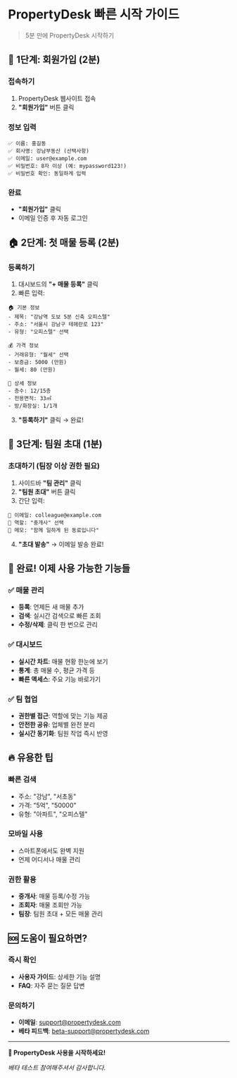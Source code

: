 # PropertyDesk 빠른 시작 가이드

> 5분 만에 PropertyDesk 시작하기

## 🚀 1단계: 회원가입 (2분)

### 접속하기
1. PropertyDesk 웹사이트 접속
2. **"회원가입"** 버튼 클릭

### 정보 입력
```
✅ 이름: 홍길동
✅ 회사명: 강남부동산 (선택사항)
✅ 이메일: user@example.com
✅ 비밀번호: 8자 이상 (예: mypassword123!)
✅ 비밀번호 확인: 동일하게 입력
```

### 완료
- **"회원가입"** 클릭
- 이메일 인증 후 자동 로그인

## 🏠 2단계: 첫 매물 등록 (2분)

### 등록하기
1. 대시보드의 **"+ 매물 등록"** 클릭
2. 빠른 입력:

```
🏠 기본 정보
- 제목: "강남역 도보 5분 신축 오피스텔"
- 주소: "서울시 강남구 테헤란로 123"
- 유형: "오피스텔" 선택

💰 가격 정보  
- 거래유형: "월세" 선택
- 보증금: 5000 (만원)
- 월세: 80 (만원)

📏 상세 정보
- 층수: 12/15층
- 전용면적: 33㎡
- 방/화장실: 1/1개
```

3. **"등록하기"** 클릭 → 완료!

## 👥 3단계: 팀원 초대 (1분)

### 초대하기 (팀장 이상 권한 필요)
1. 사이드바 **"팀 관리"** 클릭
2. **"팀원 초대"** 버튼 클릭
3. 간단 입력:

```
📧 이메일: colleague@example.com
👤 역할: "중개사" 선택
📝 메모: "함께 일하게 된 동료입니다"
```

4. **"초대 발송"** → 이메일 발송 완료!

## 🎯 완료! 이제 사용 가능한 기능들

### ✅ 매물 관리
- **등록**: 언제든 새 매물 추가
- **검색**: 실시간 검색으로 빠른 조회
- **수정/삭제**: 클릭 한 번으로 관리

### ✅ 대시보드
- **실시간 차트**: 매물 현황 한눈에 보기
- **통계**: 총 매물 수, 평균 가격 등
- **빠른 액세스**: 주요 기능 바로가기

### ✅ 팀 협업
- **권한별 접근**: 역할에 맞는 기능 제공
- **안전한 공유**: 업체별 완전 분리
- **실시간 동기화**: 팀원 작업 즉시 반영

## 🔥 유용한 팁

### 빠른 검색
- 주소: "강남", "서초동"
- 가격: "5억", "50000"  
- 유형: "아파트", "오피스텔"

### 모바일 사용
- 스마트폰에서도 완벽 지원
- 언제 어디서나 매물 관리

### 권한 활용
- **중개사**: 매물 등록/수정 가능
- **조회자**: 매물 조회만 가능
- **팀장**: 팀원 초대 + 모든 매물 관리

## 🆘 도움이 필요하면?

### 즉시 확인
- **사용자 가이드**: 상세한 기능 설명
- **FAQ**: 자주 묻는 질문 답변

### 문의하기
- **이메일**: support@propertydesk.com
- **베타 피드백**: beta-support@propertydesk.com

---

**🎉 PropertyDesk 사용을 시작하세요!**

*베타 테스트 참여해주셔서 감사합니다.*